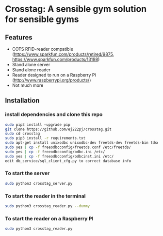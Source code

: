 Crosstag: A sensible gym solution for sensible gyms
=========================

Features
----------

- COTS RFID-reader compatible (https://www.sparkfun.com/products/retired/9875, https://www.sparkfun.com/products/13198)
- Stand alone server
- Stand alone reader
- Reader designed to run on a Raspberry Pi (http://www.raspberrypi.org/products/)
- Not much more

Installation
------------
### install dependencies and clone this repo
```sh
sudo pip3 install —upgrade pip
git clone https://github.com/ej222pj/crosstag.git
sudo cd crosstag
sudo pip3 install -r requirements.txt
sudo apt-get install unixodbc unixodbc-dev freetds-dev freetds-bin tdsodbc
sudo yes | cp -f freeodbcconfig/freetds.conf /etc/freetds/
sudo yes | cp -f freeodbcconfig/odbc.ini /etc/
sudo yes | cp -f freeodbcconfig/odbcinst.ini /etc/
edit db_service/sql_client_cfg.py to correct database info
```
### To start the server
```sh
sudo python3 crosstag_server.py
```
### To start the reader in the terminal
```sh
sudo python3 crosstag_reader.py --dummy
```
### To start the reader on a Raspberry PI
```sh
sudo python3 crosstag_reader.py
```
